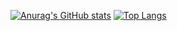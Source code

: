 <!--
**GuiFritis/guifritis** is a ✨ _special_ ✨ repository because its `README.md` (this file) appears on your GitHub profile.

Here are some ideas to get you started:

- 🔭 I’m currently working on ...
- 🌱 I’m currently learning ...
- 👯 I’m looking to collaborate on ...
- 🤔 I’m looking for help with ...
- 💬 Ask me about ...
- 📫 How to reach me: ...
- 😄 Pronouns: ...
- ⚡ Fun fact: ...
-->
[![Anurag's GitHub stats](https://github-readme-stats.vercel.app/api?username=guifritis&count_private=true&show_icons=true&theme=tokyonight)](https://github.com/guifritis/github-readme-stats)
[![Top Langs](https://github-readme-stats.vercel.app/api/top-langs/?username=guifritis)](https://github.com/guifritis/github-readme-stats)
